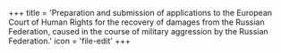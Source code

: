 +++
title = 'Preparation and submission of applications to the European Court of Human Rights for the recovery of damages from the Russian Federation, caused in the course of military aggression by the Russian Federation.'
icon = 'file-edit'
+++